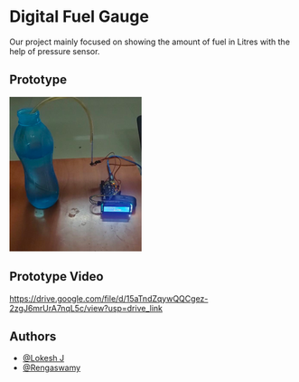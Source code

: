 # Digital Fuel Gauge 

Our project mainly focused on showing the amount of fuel in Litres with the help of pressure sensor.


## Prototype

![App Screenshot](prototype.png)

## Prototype Video

https://drive.google.com/file/d/15aTndZqywQQCgez-2zgJ6mrUrA7nqL5c/view?usp=drive_link


## Authors

- [@Lokesh J](https://github.com/Lokesh-J-03)
- [@Rengaswamy](h)
